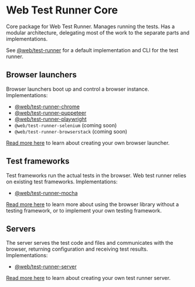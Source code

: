 # Web Test Runner Core

Core package for Web Test Runner. Manages running the tests. Has a modular architecture, delegating most of the work to the separate parts and implementations.

See [@web/test-runner](https://github.com/modernweb-dev/web/tree/master/packages/test-runner) for a default implementation and CLI for the test runner.

## Browser launchers

Browser launchers boot up and control a browser instance. Implementations:

- [@web/test-runner-chrome](https://github.com/modernweb-dev/web/tree/master/packages/test-runner-chrome)
- [@web/test-runner-puppeteer](https://github.com/modernweb-dev/web/tree/master/packages/test-runner-puppeteer)
- [@web/test-runner-playwright](https://github.com/modernweb-dev/web/tree/master/packages/test-runner-playwright)
- `@web/test-runner-selenium` (coming soon)
- `@web/test-runner-browserstack` (coming soon)

[Read more here](./docs/browser-launcher.md) to learn about creating your own browser launcher.

## Test frameworks

Test frameworks run the actual tests in the browser. Web test runner relies on existing test frameworks. Implementations:

- [@web/test-runner-mocha](https://github.com/modernweb-dev/web/tree/master/packages/test-runner-mocha)

[Read more here](https://github.com/modernweb-dev/web/tree/master/packages/test-runner-browser-lib) to learn more about using the browser library without a testing framework, or to implement your own testing framework.

## Servers

The server serves the test code and files and communicates with the browser, returning configuration and receiving test results. Implementations:

- [@web/test-runner-server](https://github.com/modernweb-dev/web/tree/master/packages/test-runner-server)

[Read more here](./docs/dev-server.md) to learn about creating your own test runner server.
